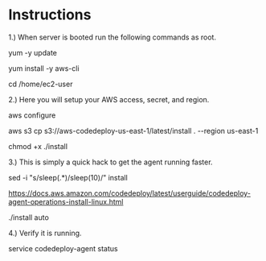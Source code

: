 Instructions
============
1.) When server is booted run the following commands as root.

yum -y update

yum install -y aws-cli

cd /home/ec2-user

2.) Here you will setup your AWS access, secret, and region.

aws configure 

aws s3 cp s3://aws-codedeploy-us-east-1/latest/install . --region us-east-1

chmod +x ./install

3.) This is simply a quick hack to get the agent running faster.

sed -i "s/sleep(.*)/sleep(10)/" install 

https://docs.aws.amazon.com/codedeploy/latest/userguide/codedeploy-agent-operations-install-linux.html 


./install auto

4.) Verify it is running.

service codedeploy-agent status 
